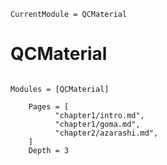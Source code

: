 ```@meta
CurrentModule = QCMaterial
```

# QCMaterial

```@index
```

```@autodocs
Modules = [QCMaterial]
```

```@contents
    Pages = [
          "chapter1/intro.md",
          "chapter1/goma.md",
          "chapter2/azarashi.md",
    ]
    Depth = 3